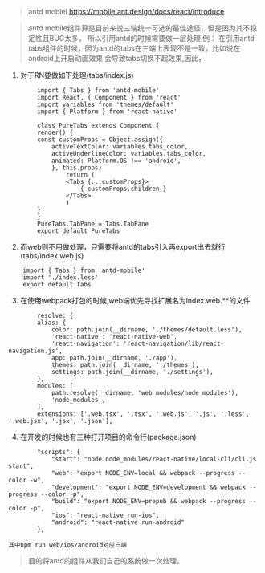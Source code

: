 >  antd mobiel https://mobile.ant.design/docs/react/introduce

> antd mobile组件算是目前来说三端统一可选的最佳途径，但是因为其不稳定性且BUG太多，
  所以引用antd的时候需要做一层处理
例：
在引用antd tabs组件的时候，因为antd的tabs在三端上表现不是一致，比如说在android上开启动画效果
    会导致tabs切换不起效果,因此，
1. 对于RN要做如下处理(tabs/index.js)
    
``` 
        import { Tabs } from 'antd-mobile'
        import React, { Component } from 'react'        
        import variables from 'themes/default'
        import { Platform } from 'react-native'

        class PureTabs extends Component {
        render() {
        const customProps = Object.assign({
            activeTextColor: variables.tabs_color,
            activeUnderlineColor: variables.tabs_color,
            animated: Platform.OS !== 'android',
            }, this.props)
                return (
                <Tabs {...customProps}>
                    { customProps.children }
                </Tabs>
                )
        }
        }
        PureTabs.TabPane = Tabs.TabPane
        export default PureTabs
```
2. 而web则不用做处理，只需要将antd的tabs引入再export出去就行(tabs/index.web.js)
``` 
    import { Tabs } from 'antd-mobile'
    import './index.less'
    export default Tabs
```
3. 在使用webpack打包的时候,web端优先寻找扩展名为index.web.**的文件
```
        resolve: {
        alias: {
            color: path.join(__dirname, './themes/default.less'),
            'react-native': 'react-native-web',
            'react-navigation': 'react-navigation/lib/react-navigation.js',
            app: path.join(__dirname, './app'),
            themes: path.join(__dirname, './themes'),
            settings: path.join(__dirname, './settings'),
        },
        modules: [
            path.resolve(__dirname, 'web_modules/node_modules'),
            'node_modules',
        ],
        extensions: ['.web.tsx', '.tsx', '.web.js', '.js', '.less', '.web.jsx', '.jsx', '.json'],
```
4. 在开发的时候也有三种打开项目的命令行(package.json)

```
        "scripts": {
            "start": "node node_modules/react-native/local-cli/cli.js start",
            "web": "export NODE_ENV=local && webpack --progress --color -w",
            "development": "export NODE_ENV=development && webpack --progress --color -p",
            "build": "export NODE_ENV=prepub && webpack --progress --color -p",
            "ios": "react-native run-ios",
            "android": "react-native run-android"
        },
```
    其中npm run web/ios/android对应三端
> 目的将antd的组件从我们自己的系统做一次处理。
